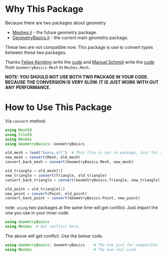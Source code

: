 # Why This Package

Because there are two packages about geometry

- [Meshes.jl](https://github.com/JuliaGeometry/Meshes.jl) - the future geometry package.
- [GeometryBasics.jl](https://github.com/JuliaGeometry/GeometryBasics.jl) - the current main geometry package.

These two are not compatible now. This package is use to convert types between these two packages.

Thanks [Felipe Kersting](https://github.com/felipeek) write the [code](https://github.com/JuliaIO/MeshIO.jl/issues/67) and [Manuel Schmid](https://github.com/mfsch) write the [code](https://github.com/JuliaIO/MeshIO.jl/issues/67#issuecomment-1268931642) from `GeometryBasics.Mesh` to `Meshes.Mesh`.

**NOTE: YOU SHOULD NOT USE BOTH TWO PACKAGE IN YOUR CODE. BECAUSE THE CONVERSION IS VERY SLOW. IT IS JUST WORK WITH OUT ANY PERFORMANCE.**

# How to Use This Package

Via `convert` method.

```julia
using MeshIO
using FileIO
using Meshes
using GeometryBasics: GeometryBasics

old_mesh = load("bunny.stl")  # This file is not in package. Just for sample.
new_mesh = convert(Mesh, old_mesh)
convert_back_mesh = convert(GeometryBasics.Mesh, new_mesh)

old_triangle = old_mesh[1]
new_triangle = convert(Triangle, old_triangle)
convert_back_triangle = convert(GeometryBasics.Triangle, new_triangle)

old_point = old_triangle[1]
new_point = convert(Point, old_point)
convert_back_point = convert(GeometryBasics.Point, new_point)
```

note: `using` two packages at the same time will get conflict. Just import the one you use in your inner code.

```julia
using GeometryBasics
using Meshes  # Get conflict here.
```

The above will get conflict. Use the below code.

```julia
using GeometryBasics: GeometryBasics    # The one just for compatible
using Meshes                            # The one real used
```
